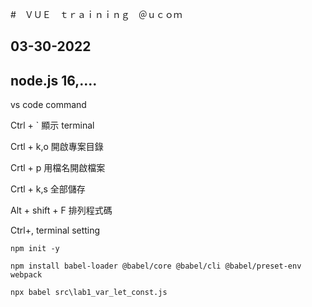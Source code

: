 #　ＶＵＥ　ｔｒａｉｎｉｎｇ　＠ｕｃｏｍ
## 03-30-2022
## node.js 16,....

vs code command

Ctrl + ` 顯示 terminal

Crtl + k,o 開啟專案目錄

Crtl + p 用檔名開啟檔案

Crtl + k,s 全部儲存

Alt + shift + F 排列程式碼

Ctrl+, terminal setting

```
npm init -y

npm install babel-loader @babel/core @babel/cli @babel/preset-env webpack

npx babel src\lab1_var_let_const.js
```